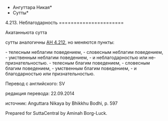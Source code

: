 * Ангуттара Никая*
* Сутты*

4\.213\. Неблагодарность
\=\=\=\=\=\=\=\=\=\=\=\=\=\=\=\=\=\=\=\=\=\=

Акатанньюта сутта

сутты аналогичны [АН 4\.212](/an4\.212/ru/sv), но меняются пункты:

\- телесным неблагим поведением,
\- словесным неблагим поведением,
\- умственным неблагим поведением,
\- и неблагодарностью или не\-признательностью\.
\- телесным благим поведением,
\- словесным благим поведением,
\- умственным благим поведением,
\- и благодарностью или признательностью\.

Перевод с английского: SV

редакция перевода: 22\.09\.2014

источник: Anguttara Nikaya by Bhikkhu Bodhi, p\. 597

Prepared for SuttaCentral by Aminah Borg\-Luck\.